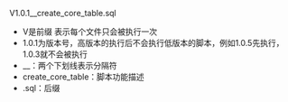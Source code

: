 V1.0.1__create_core_table.sql

- V是前缀 表示每个文件只会被执行一次
- 1.0.1为版本号，高版本的执行后不会执行低版本的脚本，例如1.0.5先执行，1.0.3就不会被执行
- __：两个下划线表示分隔符
- create_core_table：脚本功能描述
- .sql：后缀